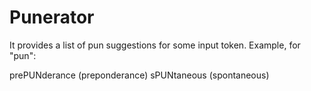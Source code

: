 # Punerator

It provides a list of pun suggestions for some input token. Example, for "pun": 

prePUNderance (preponderance) 
sPUNtaneous (spontaneous) 
